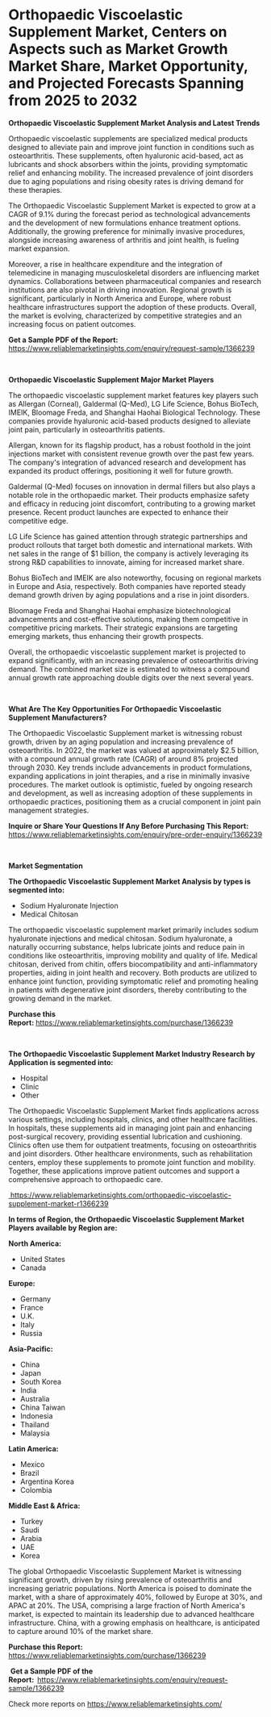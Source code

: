 <p><h1>Orthopaedic Viscoelastic Supplement Market, Centers on Aspects such as Market Growth Market Share, Market Opportunity, and Projected Forecasts Spanning from 2025 to 2032</h1></p><p><strong>Orthopaedic Viscoelastic Supplement Market Analysis and Latest Trends</strong></p>
<p><p>Orthopaedic viscoelastic supplements are specialized medical products designed to alleviate pain and improve joint function in conditions such as osteoarthritis. These supplements, often hyaluronic acid-based, act as lubricants and shock absorbers within the joints, providing symptomatic relief and enhancing mobility. The increased prevalence of joint disorders due to aging populations and rising obesity rates is driving demand for these therapies.</p><p>The Orthopaedic Viscoelastic Supplement Market is expected to grow at a CAGR of 9.1% during the forecast period as technological advancements and the development of new formulations enhance treatment options. Additionally, the growing preference for minimally invasive procedures, alongside increasing awareness of arthritis and joint health, is fueling market expansion. </p><p>Moreover, a rise in healthcare expenditure and the integration of telemedicine in managing musculoskeletal disorders are influencing market dynamics. Collaborations between pharmaceutical companies and research institutions are also pivotal in driving innovation. Regional growth is significant, particularly in North America and Europe, where robust healthcare infrastructures support the adoption of these products. Overall, the market is evolving, characterized by competitive strategies and an increasing focus on patient outcomes.</p></p>
<p><strong>Get a Sample PDF of the Report:&nbsp;</strong> <a href="https://www.reliablemarketinsights.com/enquiry/request-sample/1366239?utm_campaign=2958&utm_medium=2&utm_source=Github&utm_content=ia&utm_term=22032025&utm_id=orthopaedic-viscoelastic-supplement">https://www.reliablemarketinsights.com/enquiry/request-sample/1366239</a></p>
<p>&nbsp;</p>
<p><strong>Orthopaedic Viscoelastic Supplement Major Market Players</strong></p>
<p><p>The orthopaedic viscoelastic supplement market features key players such as Allergan (Corneal), Galdermal (Q-Med), LG Life Science, Bohus BioTech, IMEIK, Bloomage Freda, and Shanghai Haohai Biological Technology. These companies provide hyaluronic acid-based products designed to alleviate joint pain, particularly in osteoarthritis patients.</p><p>Allergan, known for its flagship product, has a robust foothold in the joint injections market with consistent revenue growth over the past few years. The company's integration of advanced research and development has expanded its product offerings, positioning it well for future growth.</p><p>Galdermal (Q-Med) focuses on innovation in dermal fillers but also plays a notable role in the orthopaedic market. Their products emphasize safety and efficacy in reducing joint discomfort, contributing to a growing market presence. Recent product launches are expected to enhance their competitive edge.</p><p>LG Life Science has gained attention through strategic partnerships and product rollouts that target both domestic and international markets. With net sales in the range of $1 billion, the company is actively leveraging its strong R&D capabilities to innovate, aiming for increased market share.</p><p>Bohus BioTech and IMEIK are also noteworthy, focusing on regional markets in Europe and Asia, respectively. Both companies have reported steady demand growth driven by aging populations and a rise in joint disorders.</p><p>Bloomage Freda and Shanghai Haohai emphasize biotechnological advancements and cost-effective solutions, making them competitive in competitive pricing markets. Their strategic expansions are targeting emerging markets, thus enhancing their growth prospects.</p><p>Overall, the orthopaedic viscoelastic supplement market is projected to expand significantly, with an increasing prevalence of osteoarthritis driving demand. The combined market size is estimated to witness a compound annual growth rate approaching double digits over the next several years.</p></p>
<p>&nbsp;</p>
<p><strong>What Are The Key Opportunities For Orthopaedic Viscoelastic Supplement Manufacturers?</strong></p>
<p><p>The Orthopaedic Viscoelastic Supplement market is witnessing robust growth, driven by an aging population and increasing prevalence of osteoarthritis. In 2022, the market was valued at approximately $2.5 billion, with a compound annual growth rate (CAGR) of around 8% projected through 2030. Key trends include advancements in product formulations, expanding applications in joint therapies, and a rise in minimally invasive procedures. The market outlook is optimistic, fueled by ongoing research and development, as well as increasing adoption of these supplements in orthopaedic practices, positioning them as a crucial component in joint pain management strategies.</p></p>
<p><strong>Inquire or Share Your Questions If Any Before Purchasing This Report:</strong> <a href="https://www.reliablemarketinsights.com/enquiry/pre-order-enquiry/1366239?utm_campaign=2958&utm_medium=2&utm_source=Github&utm_content=ia&utm_term=22032025&utm_id=orthopaedic-viscoelastic-supplement">https://www.reliablemarketinsights.com/enquiry/pre-order-enquiry/1366239</a></p>
<p>&nbsp;</p>
<p><strong>Market Segmentation</strong></p>
<p><strong>The Orthopaedic Viscoelastic Supplement Market Analysis by types is segmented into:</strong></p>
<p><ul><li>Sodium Hyaluronate Injection</li><li>Medical Chitosan</li></ul></p>
<p><p>The orthopaedic viscoelastic supplement market primarily includes sodium hyaluronate injections and medical chitosan. Sodium hyaluronate, a naturally occurring substance, helps lubricate joints and reduce pain in conditions like osteoarthritis, improving mobility and quality of life. Medical chitosan, derived from chitin, offers biocompatibility and anti-inflammatory properties, aiding in joint health and recovery. Both products are utilized to enhance joint function, providing symptomatic relief and promoting healing in patients with degenerative joint disorders, thereby contributing to the growing demand in the market.</p></p>
<p><strong>Purchase this Report:&nbsp;</strong><a href="https://www.reliablemarketinsights.com/purchase/1366239?utm_campaign=2958&utm_medium=2&utm_source=Github&utm_content=ia&utm_term=22032025&utm_id=orthopaedic-viscoelastic-supplement">https://www.reliablemarketinsights.com/purchase/1366239</a></p>
<p>&nbsp;</p>
<p><strong>The Orthopaedic Viscoelastic Supplement Market Industry Research by Application is segmented into:</strong></p>
<p><ul><li>Hospital</li><li>Clinic</li><li>Other</li></ul></p>
<p><p>The Orthopaedic Viscoelastic Supplement Market finds applications across various settings, including hospitals, clinics, and other healthcare facilities. In hospitals, these supplements aid in managing joint pain and enhancing post-surgical recovery, providing essential lubrication and cushioning. Clinics often use them for outpatient treatments, focusing on osteoarthritis and joint disorders. Other healthcare environments, such as rehabilitation centers, employ these supplements to promote joint function and mobility. Together, these applications improve patient outcomes and support a comprehensive approach to orthopaedic care.</p></p>
<p><a href="https://www.reliablemarketinsights.com/orthopaedic-viscoelastic-supplement-market-r1366239?utm_campaign=2958&utm_medium=2&utm_source=Github&utm_content=ia&utm_term=22032025&utm_id=orthopaedic-viscoelastic-supplement">&nbsp;https://www.reliablemarketinsights.com/orthopaedic-viscoelastic-supplement-market-r1366239</a></p>
<p><strong>In terms of Region, the Orthopaedic Viscoelastic Supplement Market Players available by Region are:</strong></p>
<p>
    <p> <strong> North America: </strong>
        <ul>
            <li>United States</li>
            <li>Canada</li>
        </ul>
        </p> 
    <p> <strong> Europe: </strong>
        <ul>
            <li>Germany</li>
            <li>France</li>
            <li>U.K.</li>
            <li>Italy</li>
            <li>Russia</li>
        </ul>
        </p> 
    <p> <strong> Asia-Pacific: </strong>
        <ul>
            <li>China</li>
            <li>Japan</li>
            <li>South Korea</li>
            <li>India</li>
            <li>Australia</li>
            <li>China Taiwan</li>
            <li>Indonesia</li>
            <li>Thailand</li>
            <li>Malaysia</li>
        </ul>
        </p> 
    <p> <strong> Latin America: </strong>
        <ul>
            <li>Mexico</li>
            <li>Brazil</li>
            <li>Argentina Korea</li>
            <li>Colombia</li>
        </ul>
        </p> 
    <p> <strong> Middle East & Africa: </strong>
        <ul>
            <li>Turkey</li>
            <li>Saudi</li>
            <li>Arabia</li>
            <li>UAE</li>
            <li>Korea</li>
        </ul>
    </p>
    </p>
<p><p>The global Orthopaedic Viscoelastic Supplement Market is witnessing significant growth, driven by rising prevalence of osteoarthritis and increasing geriatric populations. North America is poised to dominate the market, with a share of approximately 40%, followed by Europe at 30%, and APAC at 20%. The USA, comprising a large fraction of North America's market, is expected to maintain its leadership due to advanced healthcare infrastructure. China, with a growing emphasis on healthcare, is anticipated to capture around 10% of the market share.</p></p>
<p><strong>Purchase this Report: </strong><a href="https://www.reliablemarketinsights.com/purchase/1366239?utm_campaign=2958&utm_medium=2&utm_source=Github&utm_content=ia&utm_term=22032025&utm_id=orthopaedic-viscoelastic-supplement">https://www.reliablemarketinsights.com/purchase/1366239</a></p>
<p>&nbsp;<strong>Get a Sample PDF of the Report:&nbsp;&nbsp;</strong><a href="https://www.reliablemarketinsights.com/enquiry/request-sample/1366239?utm_campaign=2958&utm_medium=2&utm_source=Github&utm_content=ia&utm_term=22032025&utm_id=orthopaedic-viscoelastic-supplement">https://www.reliablemarketinsights.com/enquiry/request-sample/1366239</a></p>
<p><strong></strong></p>
<p>Check more reports on <a href="https://www.reliablemarketinsights.com/?utm_campaign=2958&utm_medium=2&utm_source=Github&utm_content=ia&utm_term=22032025&utm_id=orthopaedic-viscoelastic-supplement">https://www.reliablemarketinsights.com/</a></p>